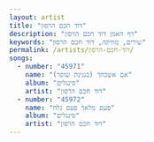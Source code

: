 ```yaml
---
layout: artist
title: "דוד חכם הרסון"
description: "דף האמן דוד חכם הרסון"
keywords: "שירים, מוזיקה, דוד חכם הרסון"
permalink: /artists/דוד-חכם-הרסון/
songs:
  - number: "45971"
    name: "אם אשכחך (בנגינת שופר)"
    album: "סינגלים"
    artist: "דוד חכם הרסון"
  - number: "45972"
    name: "פעם מלאך פעם גלח"
    album: "סינגלים"
    artist: "דוד חכם הרסון"
---
```

